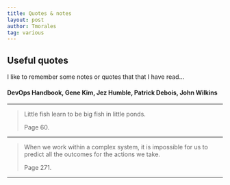 ```yaml
---
title: Quotes & notes
layout: post
author: Tmorales
tag: various
---
```

## Useful quotes

I like to remember some notes or quotes that that I have read...

#### DevOps Handbook, Gene Kim, Jez Humble, Patrick Debois, John Wilkins
---
> Little fish learn to be big fish in little ponds.
>
> Page 60.
---
> When we work within a complex system, it is impossible for us to predict all the outcomes for the actions we take.
>
> Page 271.
---